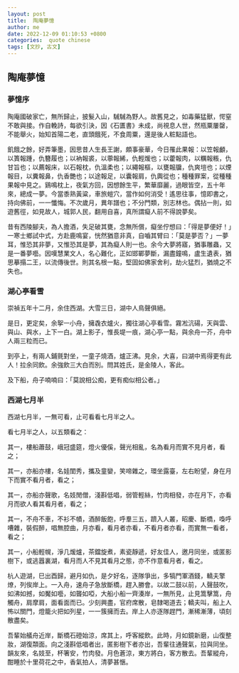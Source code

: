 ```yaml
---
layout: post
title:  陶庵夢憶
author: me
date: 2022-12-09 01:10:53 +0800
categories:  quote chinese
tags: [文抄, 古文]
---
```


## 陶庵夢憶

### 夢憶序

陶庵國破家亡，無所歸止，披髮入山，駴駴為野人。故舊見之，如毒藥猛獸，愕窒不敢與接。作自輓詩，每欲引決，因《石匱書》未成，尚視息人世，然瓶粟屢罄，不能舉火，始知首陽二老，直頭餓死，不食周粟，還是後人粧點語也。

飢餓之餘，好弄筆墨，因思昔人生長王謝，頗事豪華，今日罹此果報：以笠報顱，以簣報踵，仇簪履也；以衲報裘，以薴報絺，仇輕煖也；以藿報肉，以糲報粻，仇甘旨也；以薦報床，以石報枕，仇溫柔也；以繩報樞，以甕報牖，仇爽塏也；以煙報目，以糞報鼻，仇香艷也；以途報足，以囊報肩，仇輿從也；種種罪案，從種種果報中見之。鷄鳴枕上，夜氣方回，因想餘生平，繁華靡麗，過眼皆空，五十年來，總成一夢。今當黍熟黃粱，車旅螘穴，當作如何消受！遙思往事，憶即書之，持向佛前，一一懺悔。不次歲月，異年譜也；不分門類，別志林也。偶拈一則，如遊舊徑，如見故人，城郭人民，翻用自喜，真所謂癡人前不得說夢矣。

昔有西陵腳夫，為人擔酒，失足破其甕，念無所償，癡坐佇想曰：「得是夢便好！」一寒士鄉試中式，方赴鹿鳴宴，恍然猶意非真，自嚙其臂曰：「莫是夢否？」一夢耳，惟恐其非夢，又惟恐其是夢，其為癡人則一也。余今大夢將寤，猶事雕蟲，又是一番夢囈。因嘆慧業文人，名心難化，正如邯鄲夢斷，漏盡鐘鳴，盧生遺表，猶思摹搨二王，以流傳後世。則其名根一點，堅固如佛家舍利，劫火猛烈，猶燒之不失也。 


### 湖心亭看雪

崇禎五年十二月，余住西湖。大雪三日，湖中人鳥聲俱絕。

是日，更定矣，余挐一小舟，擁毳衣爐火，獨往湖心亭看雪。霧凇沆碭，天與雲、與山、與水，上下一白。湖上影子，惟長堤一痕，湖心亭一點，與余舟一芥，舟中人兩三粒而已。

到亭上，有兩人鋪氈對坐，一童子燒酒，爐正沸。見余，大喜，曰湖中焉得更有此人！拉余同飲。余強飲三大白而別。問其姓氏，是金陵人，客此。

及下船，舟子喃喃曰：「莫說相公痴，更有痴似相公者。」 

### 西湖七月半

西湖七月半，一無可看，止可看看七月半之人。

看七月半之人，以五類看之：

其一，樓船蕭鼓，峨冠盛筵，燈火優傒，聲光相亂，名為看月而實不見月者，看之；

其一，亦船亦樓，名娃閨秀，攜及童孌，笑啼雜之，環坐露臺，左右盼望，身在月下而實不看月者，看之；

其一，亦船亦聲歌，名妓閒僧，淺斟低唱，弱管輕絲，竹肉相發，亦在月下，亦看月而欲人看其看月者，看之；

其一，不舟不車，不衫不幘，酒醉飯飽，呼羣三五，躋入人叢，昭慶、斷橋，嘄呼嘈雜，裝假醉，唱無腔曲，月亦看，看月者亦看，不看月者亦看，而實無一看者，看之；

其一，小船輕幌，淨几煖爐，茶鐺旋煮，素瓷靜遞，好友佳人，邀月同坐，或匿影樹下，或逃囂裏湖，看月而人不見其看月之態，亦不作意看月者，看之。

杭人遊湖，巳出酉歸，避月如仇，是夕好名，逐隊爭出，多犒門軍酒錢，轎夫擎燎，列俟岸上。一入舟，速舟子急放斷橋，趕入勝會。以故二鼓以前，人聲鼓吹，如沸如撼，如魘如囈，如聾如啞，大船小船一齊湊岸，一無所見，止見篙擊篙，舟觸舟，肩摩肩，面看面而已。少刻興盡，官府席散，皂隸喝道去；轎夫叫，船上人怖以關門，燈籠火把如列星，一一簇擁而去。岸上人亦逐隊趕門，漸稀漸薄，頃刻散盡矣。

吾輩始艤舟近岸，斷橋石磴始涼，席其上，呼客縱飲。此時，月如鏡新磨，山復整妝，湖復頮面。向之淺斟低唱者出，匿影樹下者亦出，吾輩往通聲氣，拉與同坐。韻友來，名妓至，杯箸安，竹肉發。月色蒼涼，東方將白，客方散去。吾輩縱舟，酣睡於十里荷花之中，香氣拍人，清夢甚愜。
